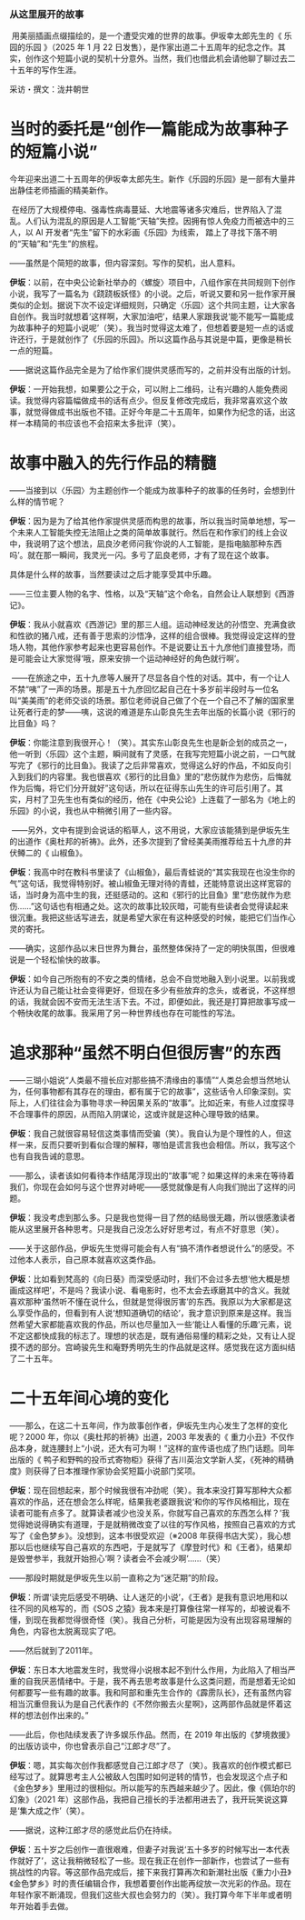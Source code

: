 
### 从这里展开的故事

 用美丽插画点缀描绘的，是一个遭受灾难的世界的故事。伊坂幸太郎先生的《 乐园的乐园 》（2025 年 1 月 22 日发售），是作家出道二十五周年的纪念之作。其实，创作这个短篇小说的契机十分意外。当然，我们也借此机会请他聊了聊过去二十五年的写作生涯。

采访・撰文：泷井朝世

# 当时的委托是“创作一篇能成为故事种子的短篇小说”

今年迎来出道二十五周年的伊坂幸太郎先生。新作《乐园的乐园》是一部有大量井出静佳老师插画的精美新作。

 在经历了大规模停电、强毒性病毒蔓延、大地震等诸多灾难后，世界陷入了混乱。人们认为混乱的原因是人工智能“天轴”失控。因拥有惊人免疫力而被选中的三人，以 AI 开发者“先生”留下的水彩画《乐园》为线索， 踏上了寻找下落不明的“天轴”和“先生”的旅程。

——虽然是个简短的故事，但内容深刻。写作的契机，出人意料。

**伊坂**：以前，在中央公论新社举办的〈螺旋〉项目中，八组作家在共同规则下创作小说，我写了一篇名为《跷跷板妖怪》的小说。之后，听说又要和另一批作家开展类似的企划。据说下次不设定详细规则，只确定〈乐园〉这个共同主题，让大家各自创作。我当时就想着‘这样啊，大家加油吧’，结果人家跟我说‘能不能写一篇能成为故事种子的短篇小说呢’（笑）。我当时觉得这太难了，但想着要是短一点的话或许还行，于是就创作了《乐园的乐园》。所以这篇作品与其说是中篇，更像是稍长一点的短篇。

——据说这篇作品完全是为了给作家们提供灵感而写的，之前并没有出版的计划。

**伊坂**：一开始我想，如果要公之于众，可以附上二维码，让有兴趣的人能免费阅读。我觉得内容篇幅做成书的话有点少。但反复修改完成后，我非常喜欢这个故事，就觉得做成书出版也不错。正好今年是二十五周年，如果作为纪念的话，出这样一本精简的书应该也不会招来太多批评（笑）。

# 故事中融入的先行作品的精髓

——当接到以〈乐园〉为主题创作一个能成为故事种子的故事的任务时，会想到什么样的情节呢？

**伊坂**：因为是为了给其他作家提供灵感而构思的故事，所以我当时简单地想，写一个未来人工智能失控无法阻止之类的简单故事就行。然后在和作家们的线上会议中，我说明了这个想法，凪良汐老师问我‘你说的人工智能，是指电脑那种东西吗’。就在那一瞬间，我灵光一闪。多亏了凪良老师，才有了现在这个故事。

具体是什么样的故事，当然要读过之后才能享受其中乐趣。

——三位主要人物的名字、性格，以及“天轴”这个命名，自然会让人联想到《西游记》。

**伊坂**：我从小就喜欢《西游记》里的那三人组。运动神经发达的孙悟空、充满食欲和性欲的猪八戒，还有善于思索的沙悟净，这样的组合很棒。我觉得设定这样的登场人物，其他作家参考起来也更容易创作。不是说要让五十九彦他们直接登场，而是可能会让大家觉得‘哦，原来安排一个运动神经好的角色就行啊’。

 ——在旅途之中，五十九彦等人展开了尽显各自个性的对话。其中，有一个让人不禁“咦”了一声的场景。那是五十九彦回忆起自己在十多岁前半段时与一位名叫“美美雨”的老师交谈的场景。那位老师说自己做了个在一个自己不了解的国家里让死者行走的梦——咦，这说的难道是东山彰良先生去年出版的长篇小说《邪行的比目鱼》吗？

**伊坂**：你能注意到我很开心！（笑）。其实东山彰良先生也是新企划的成员之一，他一听到〈乐园〉这个主题，瞬间就有了灵感，在我写完短篇小说之前，一口气就写完了《邪行的比目鱼》。我读了之后非常喜欢，觉得这么好的作品，不如反向引入到我们的内容里。我也很喜欢《邪行的比目鱼》里的“悲伤就作为悲伤，后悔就作为后悔，将它们分开就好”这句话，所以在征得东山先生的许可后引用了。其实，月村了卫先生也有类似的经历，他在《中央公论》上连载了一部名为《地上的乐园》的小说，我也从中稍微引用了一些内容。

 ——另外，文中有提到会说话的稻草人，这不用说，大家应该能猜到是伊坂先生的出道作《奥杜邦的祈祷》。此外，还多次提到了曾经美美雨推荐给五十九彦的井伏鳟二的《 山椒鱼》。

**伊坂**：我高中时在教科书里读了《山椒鱼》，最后青蛙说的“其实我现在也没生你的气”这句话，我觉得特别好。被山椒鱼无理对待的青蛙，还能特意说出这样宽容的话，当时身为高中生的我，还挺感动的。这和《邪行的比目鱼》里“悲伤就作为悲伤……”这句话也有相通之处。这次的故事比较灰暗，可能有些读者会觉得读起来很沉重。我把这些话写进去，就是希望大家在有这种感受的时候，能把它们当作心灵的寄托。

——确实，这部作品以末日世界为舞台，虽然整体保持了一定的明快氛围，但很难说是一个轻松愉快的故事。

**伊坂**：如今自己所抱有的不安之类的情绪，总会不自觉地融入到小说里。以前我或许还认为自己能让社会变得更好，但现在多少有些放弃的念头，或者说，不这样想的话，我就会因不安而无法生活下去。不过，即便如此，我还是打算把故事写成一个畅快收尾的故事。我采用了另一种世界线也存在可能性的写法。

# 追求那种“虽然不明白但很厉害”的东西

——三瑚小姐说“人类最不擅长应对那些搞不清缘由的事情”“人类总会想当然地认为，任何事物都有其存在的理由，都有属于它的故事”，这些话令人印象深刻。实际上，人们往往会为事物寻求一种因果关系的“故事”。比如近来，有些人过度探寻不合理事件的原因，从而陷入阴谋论，这或许就是这种心理导致的结果。

**伊坂**：我自己就很容易轻信这类事情而受骗（笑）。我自认为是个理性的人，但这样一来，反而只要听到看似合理的解释，哪怕是谎言我也会相信。所以，我写这个也有自我告诫的意思。

——那么，读者该如何看待本作结尾浮现出的“故事”呢？如果这样的未来在等待着我们，你现在会如何与这个世界对峙呢——感觉就像是有人向我们抛出了这样的问题。

**伊坂**：我没考虑到那么多。只是我也觉得一目了然的结局很无趣，所以很感激读者能从这里展开各种思考。只是我自己没怎么好好思考过，有点不好意思（笑）。

——关于这部作品，伊坂先生觉得可能会有人有“搞不清作者想说什么”的感受。不过他本人表示，自己原本就喜欢这类作品。

**伊坂**：比如看到梵高的《向日葵》而深受感动时，我们不会过多去想‘他大概是想画成这样吧’，不是吗？我读小说、看电影时，也不太会去琢磨其中的含义。我就喜欢那种‘虽然听不懂在说什么，但就是觉得很厉害’的东西。我原以为大家都是这么享受作品的，但看到有人说‘想知道确切的结论’，我才意识到原来是这样。我当然希望大家都能喜欢我的作品，所以也尽量加入一些‘能让人看懂的乐趣’元素，说不定这都快成我的标志了。理想的状态是，既有通俗易懂的精彩之处，又有让人捉摸不透的部分。宫崎骏先生和庵野秀明先生的作品就是这样。感觉我在这方面纠结了二十五年。

# 二十五年间心境的变化

——那么，在这二十五年间，作为故事创作者，伊坂先生内心发生了怎样的变化呢？2000 年，你以《奥杜邦的祈祷》出道，2003 年发表的《 重力小丑》不仅作品本身，就连腰封上“小说，还大有可为啊！”这样的宣传语也成了热门话题。同年出版的《 鸭子和野鸭的投币式寄物柜》获得了吉川英治文学新人奖，《死神的精确度》则获得了日本推理作家协会奖短篇小说部门奖项。

**伊坂**：现在回想起来，那个时候我很有冲劲呢（笑）。我本来没打算写那种大众都喜欢的作品，还在想会怎么样呢，结果我老婆跟我说‘和你的写作风格相比，现在读者可能有点多了。就算读者减少也没关系，你就写自己喜欢的东西怎么样？’我觉得她说得确实有道理，于是就稍微改变了以往的写作风格，按照自己喜欢的方式写了《金色梦乡》。没想到，这本书很受欢迎（※2008 年获得书店大奖），我心想那以后也继续写自己喜欢的东西吧，于是就写了《摩登时代》和《王者》，结果却是毁誉参半，我就开始担心‘啊？读者会不会减少啊’……（笑）

——那段时期就是伊坂先生以前一直称之为“迷茫期”的阶段。

**伊坂**：所谓‘读完后感受不明确、让人迷茫的小说’，《王者》是我有意识地用和以往不同的风格写的，而《SOS 之猿》我本来是打算像往常一样写的，却被说看不懂，到现在我都觉得很奇怪（笑）。我自己分析，可能是因为没有出现容易理解的角色，内容也太脱离现实了吧。

——然后就到了2011年。

**伊坂**：东日本大地震发生时，我觉得小说根本起不到什么作用，为此陷入了相当严重的自我厌恶情绪中。于是，我不再去思考故事是什么这类问题，而是想着无论如何都要写一些有趣的故事。我和阿部和重先生合作的《霹雳队长》，还有虽然内容相当沉重但我认为是自己代表作的《不然你搬去火星啊》，这两部作品就是怀着这样的想法创作出来的。”

——此后，你也陆续发表了许多娱乐作品。然而，在 2019 年出版的《梦境救援》的出版访谈中，你也曾表示自己“江郎才尽”了。

**伊坂**：嗯，其实每次创作我都感觉自己江郎才尽了（笑）。我喜欢的创作模式都已经写过了。就算思考主人公被敌人包围时如何逆转的情节，也会发现这个点子和《金色梦乡》里用过的很相似。所以能写的东西越来越少了。因此，像《佩珀尔的幻象》（2021 年）这部作品，我把自己擅长的手法都用进去了，我开玩笑说这算是‘集大成之作’（笑）。

——据说，这种江郎才尽的感觉此后仍在持续。

**伊坂**：五十岁之后创作一直很艰难，但妻子对我说‘五十多岁的时候写出一本代表作就好了’，这让我稍微轻松了一些。现在我正在创作一部新作，也尝试了一些有挑战性的内容。等这部作品完成后，接下来我打算再次和新潮社出版《重力小丑》《金色梦乡》时的责任编辑合作，我想着要创作出能再绽放一次光彩的作品。现在年轻作家不断涌现，但我们这些大叔也会努力的（笑）。我打算今年下半年或者明年开始着手去做。